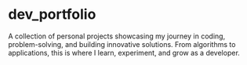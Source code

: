 # dev_portfolio
A collection of personal projects showcasing my journey in coding, problem-solving, and building innovative solutions. From algorithms to applications, this is where I learn, experiment, and grow as a developer.
